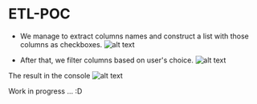 # ETL-POC

- We manage to extract columns names and construct a list with those columns as checkboxes.
![alt text](https://github.com/n0thinghs/ETL-POC/raw/master/select-screen1.jpg)

- After that, we filter columns based on user's choice.
![alt text](https://github.com/n0thinghs/ETL-POC/raw/master/select-screen2.jpg)

The result in the console
![alt text](https://github.com/n0thinghs/ETL-POC/raw/master/select-screen3.jpg)


Work in progress ... :D
